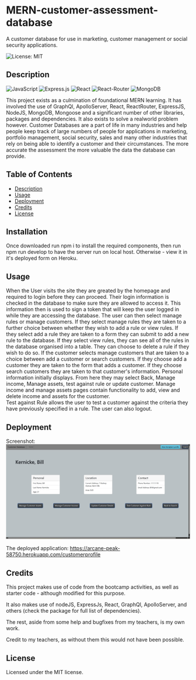 # MERN-customer-assessment-database
A customer database for use in marketing, customer management or social security applications.

![License: MIT](https://img.shields.io/badge/License-MIT-yellow.svg)

## Description

![JavaScript](https://img.shields.io/badge/javascript-%23323330.svg?style=for-the-badge&logo=javascript&logoColor=%23F7DF1E)
![Express.js](https://img.shields.io/badge/Express.js-404D59?style=for-the-badge)
![React](https://img.shields.io/badge/React-20232A?style=for-the-badge&logo=react&logoColor=61DAFB)
![React-Router](https://img.shields.io/badge/React_Router-CA4245?style=for-the-badge&logo=react-router&logoColor=white)
![MongoDB](https://img.shields.io/badge/MongoDB-4EA94B?style=for-the-badge&logo=mongodb&logoColor=white)

This project exists as a culmination of foundational MERN learning. It has involved the use of GraphQl, ApolloServer, React, ReactRouter, ExpressJS, NodeJS, MongoDB, Mongoose and a significant number of other libraries, packages and dependencies. 
It also exists to solve a realworld problem however. Customer Databases are a part of life in many industries and help people keep track of large numbers of people for applications in marketing, portfolio management, social security, sales and many other industries that rely on being able to identify a customer and their circumstances. The more accurate the assessment the more valuable the data the database can provide. 

## Table of Contents

- [Description](#description)
- [Usage](#usage)
- [Deployment](#deployment)
- [Credits](#credits)
- [License](#license)


## Installation

Once downloaded run npm i to install the required components, then run npm run develop to have the server run on local host.
Otherwise - view it in it's deployed form on Heroku.

## Usage

When the User visits the site they are greated by the homepage and required to login before they can proceed. Their login information is checked in the database to make sure they are allowed to access it. This information then is used to sign a token that will keep the user logged in while they are accessing the database.
The user can then select manage rules or manage customers.
If they select manage rules they are taken to a further choice between whether they wish to add a rule or view rules. 
If they select add a rule they are taken to a form they can submit to add a new rule to the database.
If they select view rules, they can see all of the rules in the database organised into a table. They can choose to delete a rule if they wish to do so.
If the customer selects manage customers that are taken to a choice between add a customer or search customers. 
If they choose add a customer they are taken to the form that adds a customer.
If they choose search customers they are taken to that customer's information. Personal information initially displays.
From here they may select Back, Manage income, Manage assets, test against rule or update customer.
Manage income and manage assets pages contain functionality to add, view and delete income and assets for the customer.  
Test against Rule allows the user to test a customer against the criteria they have previously specified in a rule.
The user can also logout.

## Deployment

Screenshot:
![My Customer Database](./client/public/Screen.jpg)

The deployed application:
https://arcane-peak-58750.herokuapp.com/customerprofile

## Credits

This project makes use of code from the bootcamp activities, as well as starter code - although modified for this purpose.

It also makes use of nodeJS, ExpressJs, React, GraphQl, ApolloServer, and others (check the package for full list of dependencies).

The rest, aside from some help and bugfixes from my teachers, is my own work.

Credit to my teachers, as without them this would not have been possible.

## License

Licensed under the MIT license.


